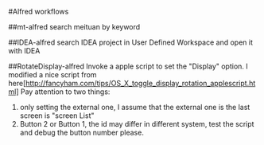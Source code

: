 #Alfred workflows

##mt-alfred
search meituan by keyword

##IDEA-alfred
search IDEA project in User Defined Workspace and open it with IDEA

##RotateDisplay-alfred
Invoke a apple script to set the "Display" option.
I modified a nice script from
here[http://fancyham.com/tips/OS_X_toggle_display_rotation_applescript.html]
Pay attention to two things:
1. only setting the external one, I assume that the external one is the last
   screen is "screen List"
2. Button 2 or Button 1, the id may differ in different system, test the script
   and debug the button number please.


